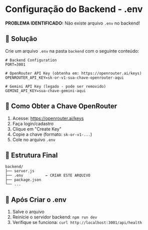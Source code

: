 # Configuração do Backend - .env

**PROBLEMA IDENTIFICADO:** Não existe arquivo `.env` no backend!

## 🔧 Solução

Crie um arquivo `.env` na pasta `backend` com o seguinte conteúdo:

```
# Backend Configuration
PORT=3001

# OpenRouter API Key (obtenha em: https://openrouter.ai/keys)
OPENROUTER_API_KEY=sk-or-v1-sua-chave-openrouter-aqui

# Gemini API Key (legado - pode ser removido)
GEMINI_API_KEY=sua-chave-gemini-aqui
```

## 🔑 Como Obter a Chave OpenRouter

1. Acesse: https://openrouter.ai/keys
2. Faça login/cadastro
3. Clique em "Create Key"
4. Copie a chave (formato: `sk-or-v1-...`)
5. Cole no arquivo `.env`

## 📁 Estrutura Final

```
backend/
├── server.js
├── .env          ← CRIAR ESTE ARQUIVO
├── package.json
└── ...
```

## 🚀 Após Criar o .env

1. Salve o arquivo
2. Reinicie o servidor backend: `npm run dev`
3. Verifique se funciona: `curl http://localhost:3001/api/health` 